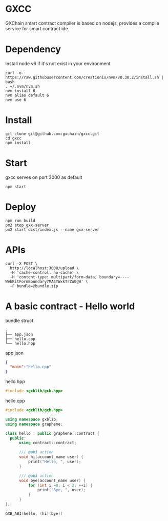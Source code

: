 # GXCC

GXChain smart contract compiler is based on nodejs, provides a compile service for smart contract ide


# Dependency

Install node v6 if it's not exist in your environment

```
curl -o- https://raw.githubusercontent.com/creationix/nvm/v0.30.2/install.sh | bash
. ~/.nvm/nvm.sh
nvm install 6
nvm alias default 6
nvm use 6
```

# Install

```
git clone git@github.com:gxchain/gxcc.git
cd gxcc
npm install
```

# Start

gxcc serves on port 3000 as default

```
npm start
```

# Deploy

```
npm run build
pm2 stop gxx-server
pm2 start dist/index.js --name gxx-server
```

# APIs

```
curl -X POST \
  http://localhost:3000/upload \
  -H 'cache-control: no-cache' \
  -H 'content-type: multipart/form-data; boundary=----WebKitFormBoundary7MA4YWxkTrZu0gW' \
  -F bundle=@bundle.zip
```

# A basic contract - Hello world

bundle struct

```
.
├── app.json
├── hello.cpp
└── hello.hpp
```

app.json

``` json
{
  "main":"hello.cpp"
}
```

hello.hpp

``` C++
#include <gxblib/gxb.hpp>
```

hello.cpp

``` C++
#include <gxblib/gxb.hpp>

using namespace gxblib;
using namespace graphene;

class hello : public graphene::contract {
  public:
      using contract::contract;

      /// @abi action
      void hi(account_name user) {
          print("Hello, ", user);
      }

      /// @abi action
      void bye(account_name user) {
          for (int i =0; i < 2; ++i) {
              print("Bye, ", user);
          }
      }
};

GXB_ABI(hello, (hi)(bye))
```
